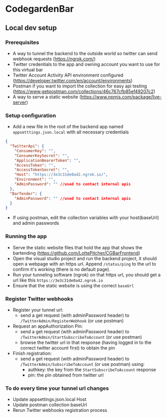# CodegardenBar

## Local dev setup

### Prerequisites

- A way to tunnel the backend to the outside world so twitter can send webhook requests (https://ngrok.com/)
- Twitter credentials to the app and owning account you want to use for this virtual bar
- Twitter Account Activity API environment configured (https://developer.twitter.com/en/account/environments)
- Postman if you want to import the collection for easy api testing (https://www.getpostman.com/collections/46c767cfb85ef49207c2)
- A way to serve a static website (https://www.npmjs.com/package/live-server)

### Setup configuration

- Add a new file in the root of the backend app named `appsetttings.json.local` with all necessary credentials
```json
{
  "TwitterApi": {
    "ConsumerKey": "",
    "ConsumerKeySecret": "",
    "ApplicationBearerToken": "",
    "AccessToken": "",
    "AccessTokenSecret": "",
    "Host": "https://3e3c31de0a42.ngrok.io/",
    "Environment": "",
    "AdminPassword": "" //used to contact internal apis
  },
  "BarTender": {
    "AdminPassword": "" //used to contact internal apis
  }
}
```
- If using postman, edit the collection variables with your host(baseUrl) and admin passwords

### Running the app

- Serve the static website files that hold the app that shows the bartending (https://github.com/LottePitcher/CGBarFrontend)
- Open the visual studio project and run the backend project, it should open a webpage with an https url. Append `/status/ping` to the url to confirm it's working (there is no default page).
- Run your tunneling software (ngrok) on that https url, you should get a url like this `https://3e3c31de0a42.ngrok.io`
- Ensure that the static website is using the correct `baseUrl`

### Register Twitter webhooks

- Register your tunnel url:
  - send a get request (with adminPassword header) to `/TwitterAdmin/RegisterWebhook` (or use postman)
- Request an appAuthorization Pin:
  - send a get request (with adminPassword header) to `/TwitterAdmin/StartSubscribeToAccount` (or use postman)
  - browse the twitter url in that response (having logged in to the correct twitter account first) to obtain the pin
- Finish registration:
  - send a get request (with adminPassword header) to `/TwitterAdmin/SubscribeToAccount` (or use postman) using:
    - authkey: the key from the `StartSubscribeToAccount` response
    - pin: the pin obtained from twitter url

### To do every time your tunnel url changes

- Update appsettings.json.local Host 
- Update postman collection baseUrl
- Rerun Twitter webhooks registration process
